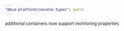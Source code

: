 ```yaml
---
"@mia-platform/console-types": patch
---
```


additional containers now support monitoring properties
